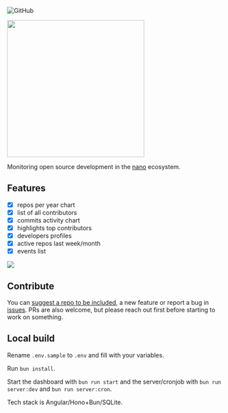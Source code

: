 ![GitHub](https://img.shields.io/github/license/obsidiaHQ/nano-casa)

<img src="https://nano.casa/assets/logo.png" width="320">

Monitoring open source development in the [nano](https://nano.org/) ecosystem.

## Features

- [x] repos per year chart
- [x] list of all contributors
- [x] commits activity chart
- [x] highlights top contributors
- [x] developers profiles
- [x] active repos last week/month
- [x] events list

<img src="https://i.imgur.com/7NhvKim.png">

## Contribute

You can [suggest a repo to be included](https://github.com/obsidiaHQ/nano-casa/issues/1), a new feature or report a bug in [issues](https://github.com/obsidiaHQ/nano-casa/issues). PRs are also welcome, but please reach out first before starting to work on something.

## Local build

Rename `.env.sample` to `.env` and fill with your variables.

Run `bun install`.

Start the dashboard with `bun run start` and the server/cronjob with `bun run server:dev` and `bun run server:cron`.

Tech stack is Angular/Hono+Bun/SQLite.
